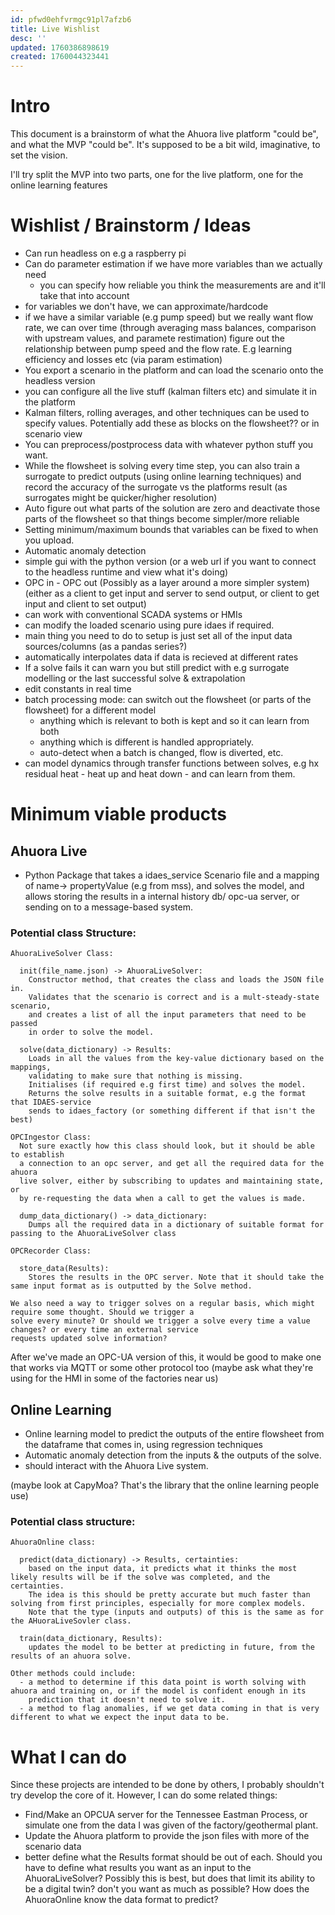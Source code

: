 ```yaml
---
id: pfwd0ehfvrmgc91pl7afzb6
title: Live Wishlist
desc: ''
updated: 1760386898619
created: 1760044323441
---
```


# Intro

This document is a brainstorm of what the Ahuora live platform "could be", and what the MVP "could be". It's supposed to be a bit wild, imaginative, to set the vision.

I'll try split the MVP into two parts, one for the live platform, one for the online learning features

# Wishlist / Brainstorm / Ideas

- Can run headless on e.g a raspberry pi
- Can do parameter estimation if we have more variables than we actually need 
   * you can specify how reliable you think the measurements are and it'll take that into account
- for variables we don't have, we can approximate/hardcode
- if we have a similar variable (e.g pump speed) but we really want flow rate, we can over time (through averaging mass balances, comparison with upstream values, and paramete restimation) figure out the relationship between pump speed and the flow rate. E.g learning efficiency and losses etc (via param estimation)
- You export a scenario in the platform and can load the scenario onto the headless version
- you can configure all the live stuff (kalman filters etc) and simulate it in the platform
- Kalman filters, rolling averages, and other techniques can be used to specify values. Potentially add these as blocks on the flowsheet?? or in scenario view
- You can preprocess/postprocess data with whatever python stuff you want.
- While the flowsheet is solving every time step, you can also train a surrogate to predict outputs (using online learning techniques) and record the accuracy of the surrogate vs the platforms result (as surrogates might be quicker/higher resolution)
- Auto figure out what parts of the solution are zero and deactivate those parts of the flowsheet so that things become simpler/more reliable
- Setting minimum/maximum bounds that variables can be fixed to when you upload.
- Automatic anomaly detection
- simple gui with the python version (or a web url if you want to connect to the headless runtime and view what it's doing)
- OPC in - OPC out (Possibly as a layer around a more simpler system) (either as a client to get input and server to send output, or client to get input and client to set output)
- can work with conventional SCADA systems or HMIs
- can modify the loaded scenario using pure idaes if required.
- main thing you need to do to setup is just set all of the input data sources/columns (as a pandas series?)
- automatically interpolates data if data is recieved at different rates
- If a solve fails it can warn you but still predict with e.g surrogate modelling or the last successful solve & extrapolation
- edit constants in real time
- batch processing mode: can switch out the flowsheet (or parts of the flowsheet) for a different model
  * anything which is relevant to both is kept and so it can learn from both
  * anything which is different is handled appropriately.
  * auto-detect when a batch is changed, flow is diverted, etc.
- can model dynamics through transfer functions between solves, e.g hx residual heat - heat up and heat down - and can learn from them.


# Minimum viable products

## Ahuora Live

- Python Package that takes a idaes_service Scenario file and a mapping of name-> propertyValue (e.g from mss), and solves the model, and allows storing the results in a internal history db/ opc-ua server, or sending on to a message-based system.  


### Potential class Structure:

```
AhuoraLiveSolver Class:

  init(file_name.json) -> AhuoraLiveSolver:
    Constructor method, that creates the class and loads the JSON file in.
    Validates that the scenario is correct and is a mult-steady-state scenario,
    and creates a list of all the input parameters that need to be passed
    in order to solve the model.

  solve(data_dictionary) -> Results:
    Loads in all the values from the key-value dictionary based on the mappings, 
    validating to make sure that nothing is missing.
    Initialises (if required e.g first time) and solves the model.
    Returns the solve results in a suitable format, e.g the format that IDAES-service
    sends to idaes_factory (or something different if that isn't the best)

OPCIngestor Class:
  Not sure exactly how this class should look, but it should be able to establish
  a connection to an opc server, and get all the required data for the ahuora
  live solver, either by subscribing to updates and maintaining state, or 
  by re-requesting the data when a call to get the values is made.

  dump_data_dictionary() -> data_dictionary:
    Dumps all the required data in a dictionary of suitable format for passing to the AhuoraLiveSolver class

OPCRecorder Class:
  
  store_data(Results):
    Stores the results in the OPC server. Note that it should take the same input format as is outputted by the Solve method.

We also need a way to trigger solves on a regular basis, which might require some thought. Should we trigger a
solve every minute? Or should we trigger a solve every time a value changes? or every time an external service
requests updated solve information?
```

After we've made an OPC-UA version of this, it would be good to make one that works via MQTT or some other protocol too (maybe
ask what they're using for the HMI in some of the factories near us)



## Online Learning

- Online learning model to predict the outputs of the entire flowsheet from the dataframe that comes in, using regression techniques
- Automatic anomaly detection from the inputs & the outputs of the solve.
- should interact with the Ahuora Live system.


(maybe look at CapyMoa? That's the library that the online learning people use)

### Potential class structure:

```
AhuoraOnline class:

  predict(data_dictionary) -> Results, certainties:
    based on the input data, it predicts what it thinks the most likely results will be if the solve was completed, and the certainties.
    The idea is this should be pretty accurate but much faster than solving from first principles, especially for more complex models.
    Note that the type (inputs and outputs) of this is the same as for the AHuoraLiveSovler class.

  train(data_dictionary, Results):
    updates the model to be better at predicting in future, from the results of an ahuora solve.

Other methods could include:
  - a method to determine if this data point is worth solving with ahuora and training on, or if the model is confident enough in its 
    prediction that it doesn't need to solve it.
  - a method to flag anomalies, if we get data coming in that is very different to what we expect the input data to be.
```

# What I can do

Since these projects are intended to be done by others, I probably shouldn't try develop the core of it. However, I can do some related things:

- Find/Make an OPCUA server for the Tennessee Eastman Process, or simulate one from the data I was given of the factory/geothermal plant.
- Update the Ahuora platform to provide the json files with more of the scenario data
- better define what the Results format should be out of each. Should you have to define what results you want as an input to the AhuoraLiveSolver? Possibly this is best, but does that limit its ability to be a digital twin? don't you want as much as possible? How does the AhuoraOnline know the data format to predict?


